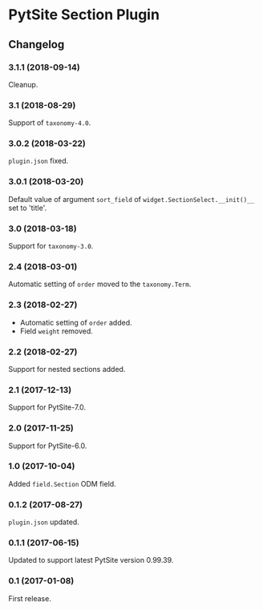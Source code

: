 # PytSite Section Plugin


## Changelog


### 3.1.1 (2018-09-14)

Cleanup.


### 3.1 (2018-08-29)

Support of `taxonomy-4.0`.


### 3.0.2 (2018-03-22)

`plugin.json` fixed.


### 3.0.1 (2018-03-20)

Default value of argument `sort_field` of
`widget.SectionSelect.__init()__` set to 'title'.


### 3.0 (2018-03-18)

Support for `taxonomy-3.0`.


### 2.4 (2018-03-01)

Automatic setting of `order` moved to the `taxonomy.Term`.


### 2.3 (2018-02-27)

- Automatic setting of `order` added.
- Field `weight` removed.


### 2.2 (2018-02-27)

Support for nested sections added.


### 2.1 (2017-12-13)

Support for PytSite-7.0.


### 2.0 (2017-11-25)

Support for PytSite-6.0.


### 1.0 (2017-10-04)

Added `field.Section` ODM field.


### 0.1.2 (2017-08-27)

`plugin.json` updated.


### 0.1.1 (2017-06-15)

Updated to support latest PytSite version 0.99.39.


### 0.1 (2017-01-08)

First release.
